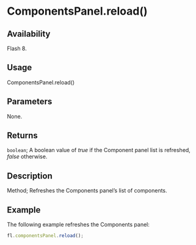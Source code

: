 # ComponentsPanel.reload()

## Availability

Flash 8.

## Usage

ComponentsPanel.reload()

## Parameters

None.

## Returns

`boolean`; A boolean value of *true* if the Component panel list is refreshed, *false* otherwise.

## Description

Method; Refreshes the Components panel’s list of components.

## Example

The following example refreshes the Components panel:

```javascript
fl.componentsPanel.reload();
```
